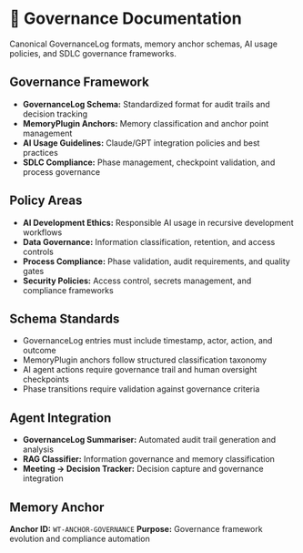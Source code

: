 # 📘 Governance Documentation

Canonical GovernanceLog formats, memory anchor schemas, AI usage policies, and SDLC governance frameworks.

## Governance Framework
- **GovernanceLog Schema:** Standardized format for audit trails and decision tracking
- **MemoryPlugin Anchors:** Memory classification and anchor point management
- **AI Usage Guidelines:** Claude/GPT integration policies and best practices
- **SDLC Compliance:** Phase management, checkpoint validation, and process governance

## Policy Areas
- **AI Development Ethics:** Responsible AI usage in recursive development workflows
- **Data Governance:** Information classification, retention, and access controls
- **Process Compliance:** Phase validation, audit requirements, and quality gates
- **Security Policies:** Access control, secrets management, and compliance frameworks

## Schema Standards
- GovernanceLog entries must include timestamp, actor, action, and outcome
- MemoryPlugin anchors follow structured classification taxonomy
- AI agent actions require governance trail and human oversight checkpoints
- Phase transitions require validation against governance criteria

## Agent Integration
- **GovernanceLog Summariser:** Automated audit trail generation and analysis
- **RAG Classifier:** Information governance and memory classification
- **Meeting → Decision Tracker:** Decision capture and governance integration

## Memory Anchor
**Anchor ID:** `WT-ANCHOR-GOVERNANCE`
**Purpose:** Governance framework evolution and compliance automation